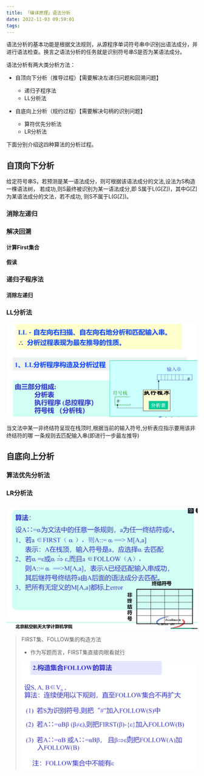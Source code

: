 ```yaml
---
title: 「编译原理」语法分析
date: 2022-11-03 09:59:01
tags:
---
```


语法分析的基本功能是根据文法规则，从源程序单词符号串中识别出语法成分，并进行语法检查。换言之语法分析的任务就是识别符号串S是否为某语法成分。

语法分析有两大类分析方法：

- 自顶向下分析（推导过程）【需要解决左递归问题和回溯问题】
	- 递归子程序法
	- LL分析法

- 自底向上分析（规约过程）【需要解决句柄的识别问题】
	- 算符优先分析法
	- LR分析法


下面分别介绍这四种算法的分析过程。

## 自顶向下分析

给定符号串S，若预测是某一语法成分，则可根据该语法成分的文法,设法为S构造一棵语法树， 若成功,则S最终被识别为某一语法成分,即 S属于L(G[Z])，其中G[Z]为某语法成分的文法，若不成功, 则S不属于L(G[Z])。

### 消除左递归

### 解决回溯

#### 计算First集合



#### 假读



### 递归子程序法

####  消除左递归



### LL分析法

<img src="「编译原理」语法分析/image-20221103100128418.png" alt="image-20221103100128418" style="zoom:67%;" />

当文法中某一非终结符呈现在栈顶时,根据当前的输入符号,分析表应指示要用该非终结符的哪 一条规则去匹配输入串(即进行一步最左推导)

## 自底向上分析

### 算法优先分析法

### LR分析法



## 





<img src="「编译原理」语法分析/image-20221103100353700.png" alt="image-20221103100353700" style="zoom:67%;" />

> FIRST集、FOLLOW集的构造方法
>
> - 作为写题而言，FIRST集直接肉眼看就行
>
> <img src="「编译原理」语法分析/image-20221103100430598.png" alt="image-20221103100430598" style="zoom:67%;" />

